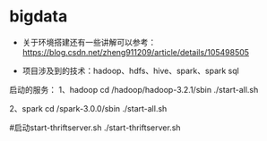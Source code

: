 # bigdata
- 关于环境搭建还有一些讲解可以参考：https://blog.csdn.net/zheng911209/article/details/105498505

- 项目涉及到的技术：hadoop、hdfs、hive、spark、spark sql



启动的服务：
1、hadoop 
cd /hadoop/hadoop-3.2.1/sbin
./start-all.sh

2、spark
cd /spark-3.0.0/sbin
./start-all.sh


#启动start-thriftserver.sh
./start-thriftserver.sh